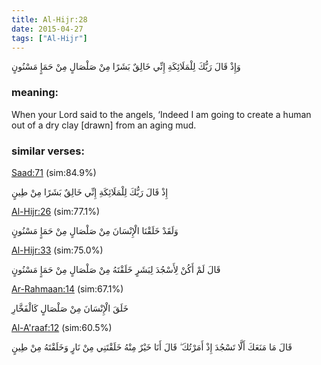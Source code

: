 ```yaml
---
title: Al-Hijr:28
date: 2015-04-27
tags: ["Al-Hijr"]
---
```

وَإِذْ قَالَ رَبُّكَ لِلْمَلَائِكَةِ إِنِّي خَالِقٌ بَشَرًا مِنْ صَلْصَالٍ مِنْ حَمَإٍ مَسْنُونٍ
### meaning: 
When your Lord said to the angels, ‘Indeed I am going to create a human out of a dry clay [drawn] from an aging mud.
### similar verses: 

[Saad:71](/38/71) (sim:84.9%)

إِذْ قَالَ رَبُّكَ لِلْمَلَائِكَةِ إِنِّي خَالِقٌ بَشَرًا مِنْ طِينٍ

[Al-Hijr:26](/15/26) (sim:77.1%)

وَلَقَدْ خَلَقْنَا الْإِنْسَانَ مِنْ صَلْصَالٍ مِنْ حَمَإٍ مَسْنُونٍ

[Al-Hijr:33](/15/33) (sim:75.0%)

قَالَ لَمْ أَكُنْ لِأَسْجُدَ لِبَشَرٍ خَلَقْتَهُ مِنْ صَلْصَالٍ مِنْ حَمَإٍ مَسْنُونٍ

[Ar-Rahmaan:14](/55/14) (sim:67.1%)

خَلَقَ الْإِنْسَانَ مِنْ صَلْصَالٍ كَالْفَخَّارِ

[Al-A'raaf:12](/7/12) (sim:60.5%)

قَالَ مَا مَنَعَكَ أَلَّا تَسْجُدَ إِذْ أَمَرْتُكَ ۖ قَالَ أَنَا خَيْرٌ مِنْهُ خَلَقْتَنِي مِنْ نَارٍ وَخَلَقْتَهُ مِنْ طِينٍ
